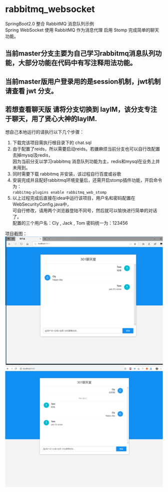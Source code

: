 # rabbitmq_websocket
SpringBoot2.0 整合 RabbitMQ 消息队列示例  
Spring WebSocket 使用 RabbitMQ 作为消息代理 启用 Stomp 完成简单的聊天功能。

## 当前master分支主要为自己学习rabbitmq消息队列功能，大部分功能在代码中有写注释用法功能。  
## 当前master版用户登录用的是session机制，jwt机制请查看 jwt 分支。    
## 若想查看聊天版 请将分支切换到 layIM，该分支专注于聊天，用了贤心大神的layIM.
  
  想自己本地运行的请执行以下几个步骤：
1. 下载完该项目需执行根目录下的 chat.sql  
2. 由于配置了reids，所以需要启动reids。若嫌麻烦当前分支也可以自行改配置去掉mysql及redis，  
因为当前分支以学习rabbitmq 消息队列功能为主，redis和mysql在业务上并未用到。  
3. 同时需要下载 rabbitmq 并安装，该过程自行百度或谷歌  
4. 安装完成并且配好rabbitmq环境变量后，还需开启stomp插件功能，开启命令为：  
``rabbitmq-plugins enable rabbitmq_web_stomp``
5. 以上过程完成后直接在idea中运行该项目，用户名和密码配置在WebSecurityConfig.java中，  
可自行修改，请用两个浏览器登陆不同号，然后就可以愉快进行简单的对话了。  
配置的三个用户名：Cly , Jack , Tom  密码统一为：123456  

项目截图：  
![chat](1.png)  
![chat](2.png)